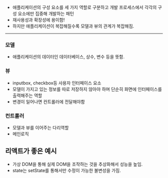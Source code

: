- 애플리케이션의 구성 요소를 세 가지 역할로 구분하고 개발 프로세스에서 각각의 구성 요소에만 집중해 개발하는 패턴
- 재사용성과 확장성에 용이함!
- 하지만 애플리케이션이 복잡해질수록 모델과 뷰의 관계가 복잡해짐.

---

### 모델

- 애플리케이션의 데이터인 데이터베이스, 상수, 변수 등을 뜻함.

### 뷰

- inputbox, checkbox등 사용자 인터페이스 요소
- 모델이 가지고 있는 정보를 따로 저장하지 않아야 하며 단순히 화면에 인터페이스를 출력해주는 역할
- 변경이 일어나면 컨트롤러에 전달해야함

### 컨트롤러

- 모델과 뷰를 이어주는 다리역할
- 메인로직

## 리액트가 좋은 예시

- 가상 DOM을 통해 실제 DOM을 조작하는 것을 추상화해서 성능을 높임.
- state는 setState를 통해서만 수정이 가능한 불변성을 가짐.
